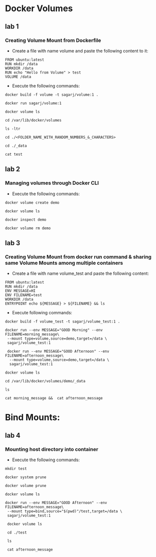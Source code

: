 # Docker Volumes

## lab 1 

### Creating Volume Mount from **Dockerfile**

- Create a file with name volume and paste the following content to it:

```
FROM ubuntu:latest
RUN mkdir /data
WORKDIR /data
RUN echo "Hello from Volume" > test
VOLUME /data
```

- Execute the following commands:

```
docker build -f volume -t sagarj/volume:1 .

docker run sagarj/volume:1

docker volume ls

cd /var/lib/docker/volumes

ls -ltr

cd ./<FOLDER_NAME_WITH_RANDOM_NUMBERS_&_CHARACTERS>

cd ./_data
 
cat test 
```

## lab 2 

### Managing volumes through Docker CLI

- Execute the following commands:

```
docker volume create demo

docker volume ls

docker inspect demo

docker volume rm demo
```

## lab 3 

### Creating Volume Mount from **docker run** command & sharing same Volume Mounts among multiple containers

- Create a file with name volume_test and paste the following content:

```
FROM ubuntu:latest
RUN mkdir /data
ENV MESSAGE=HI
ENV FILENAME=test
WORKDIR /data
ENTRYPOINT echo ${MESSAGE} > ${FILENAME} && ls
```

- Execute following commands:

```
docker build -f volume_test -t sagarj/volume_test:1 .

docker run --env MESSAGE="GOOD Morning" --env FILENAME=morning_message\
 --mount type=volume,source=demo,target=/data \
 sagarj/volume_test:1
 
 docker run --env MESSAGE="GOOD Afternoon" --env FILENAME=afternoon_message\
  --mount type=volume,source=demo,target=/data \
  sagarj/volume_test:1

docker volume ls

cd /var/lib/docker/volumes/demo/_data

ls

cat morning_message &&  cat afternoon_message
```

# Bind Mounts:

## lab 4 

### Mounting host directory into container

- Execute the following commands:

```
mkdir test

docker system prune

docker volume prune

docker volume ls

docker run --env MESSAGE="GOOD Afternoon" --env FILENAME=afternoon_message\
 --mount type=bind,source="$(pwd)"/test,target=/data \
 sagarj/volume_test:1
 
 docker volume ls
 
 cd ./test
 
 ls
 
 cat afternoon_message
 ```
